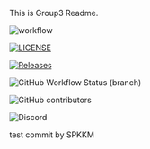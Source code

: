 This is Group3 Readme.

![workflow](https://github.com/Pie3215/DevOps-group3/actions/workflows/main.yml/badge.svg)

[![LICENSE](https://img.shields.io/github/license/Pie3215/DevOps-group3.svg?style=flat-square)](https://github.com/Pie3215/DevOps-group3/blob/master/LICENSE)

[![Releases](https://img.shields.io/github/release/Pie3215/DevOps-group3/all.svg?style=flat-square)](https://github.com/Pie3215/DevOps-group3/releases)

![GitHub Workflow Status (branch)](https://img.shields.io/github/workflow/status/Pie3215/DevOps-group3/main.yml/develop?style=flat-square)

![GitHub contributors](https://img.shields.io/github/contributors/Pie3215/DevOps-group3)

![Discord](https://img.shields.io/discord/1198848454215082054)

test commit by SPKKM